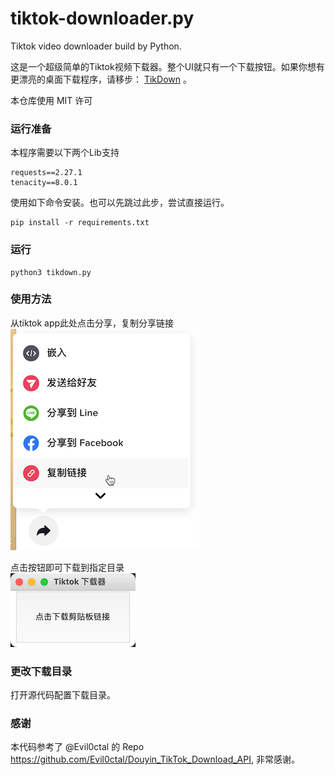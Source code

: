 # tiktok-downloader.py  
Tiktok video downloader build by Python.  
  
这是一个超级简单的Tiktok视频下载器。整个UI就只有一个下载按钮。如果你想有更漂亮的桌面下载程序，请移步： [TikDown](https://github.com/Tairraos/TikDown) 。  
  
本仓库使用 MIT 许可  
  
### 运行准备  
本程序需要以下两个Lib支持  
```  
requests==2.27.1  
tenacity==8.0.1  
```  
使用如下命令安装。也可以先跳过此步，尝试直接运行。  
```  
pip install -r requirements.txt  
```  
  
### 运行  
```  
python3 tikdown.py  
```  
  
### 使用方法  
从tiktok app此处点击分享，复制分享链接  
![分享图](share.png)  
  
点击按钮即可下载到指定目录  
![程序](ui.png)  
  
### 更改下载目录  
打开源代码配置下载目录。  
  
### 感谢  
本代码参考了 @Evil0ctal 的 Repo https://github.com/Evil0ctal/Douyin_TikTok_Download_API, 非常感谢。  
